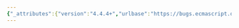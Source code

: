 ```yaml
---
{"_attributes":{"version":"4.4.4+","urlbase":"https://bugs.ecmascript.org/","maintainer":"dherman@mozilla.com"},"bug":{"bug_id":4191,"creation_ts":"2015-03-18 10:32:00 -0700","short_desc":"14.1.2: \"forfunctions\"","delta_ts":"2015-04-03 12:35:40 -0700","product":"Draft for 6th Edition","component":"editorial issue","version":"Rev 36: March 17, 2015 Release Candidate 3","rep_platform":"All","op_sys":"All","bug_status":"RESOLVED","resolution":"FIXED","priority":"Normal","bug_severity":"minor","everconfirmed":true,"reporter":{"uid":"jmdyck","name":"Michael Dyck"},"assigned_to":{"uid":"allen","name":"Allen Wirfs-Brock"},"long_desc":[{"commentid":13895,"comment_count":0,"who":{"uid":"jmdyck","name":"Michael Dyck"},"bug_when":"2015-03-18 10:32:31 -0700","thetext":"In 14.1.2 \"Static Semantics: Early Errors\",\nNote 2 says:\n    ... is only allowed forfunctions and generator functions ...\n\nAfter \"for\", insert space."},{"commentid":13901,"comment_count":1,"who":{"uid":"allen","name":"Allen Wirfs-Brock"},"bug_when":"2015-03-18 11:35:46 -0700","thetext":"fixed in rev37 editor's draft"},{"commentid":14106,"comment_count":2,"who":{"uid":"allen","name":"Allen Wirfs-Brock"},"bug_when":"2015-04-03 12:35:40 -0700","thetext":"In Rev37"}]}}
---
```

